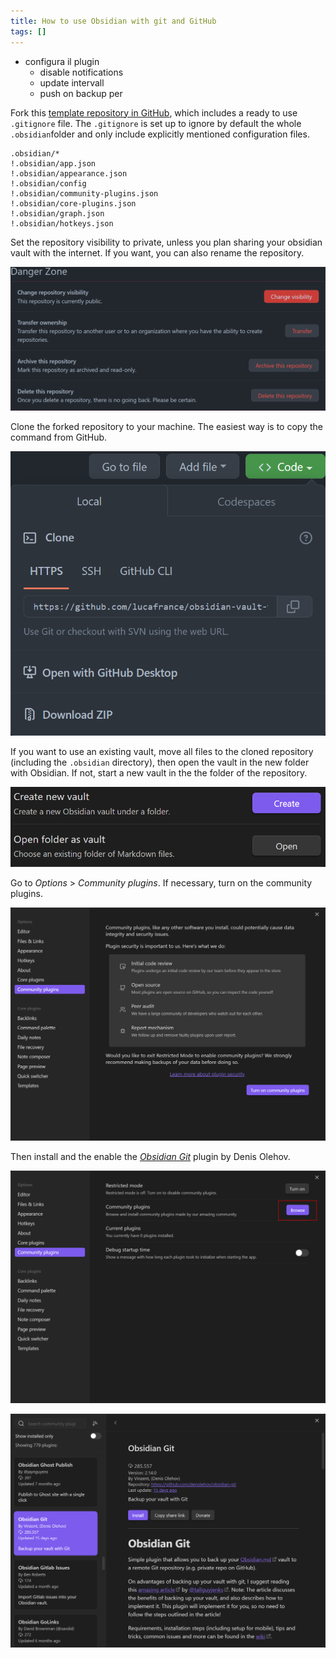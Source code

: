 ```yaml
---
title: How to use Obsidian with git and GitHub
tags: []
---
```


- configura il plugin
  - disable notifications
  - update intervall
  - push on backup per 

Fork this [template repository in GitHub](https://github.com/lucafrance/obsidian-vault-template), which includes a ready to use `.gitignore` file.
The `.gitignore` is set up to ignore by default the whole `.obsidian`folder and only include explicitly mentioned configuration files.

```
.obsidian/*
!.obsidian/app.json
!.obsidian/appearance.json
!.obsidian/config
!.obsidian/community-plugins.json
!.obsidian/core-plugins.json
!.obsidian/graph.json
!.obsidian/hotkeys.json
```

Set the repository visibility to private, unless you plan sharing your obsidian vault with the internet. If you want, you can also rename the repository.

![](/assets/2022/obsidian-git/visibility-setting.png)

Clone the forked repository to your machine.
The easiest way is to copy the command from GitHub. 

![](/assets/2022/obsidian-git/clone-repository.png)

If you want to use an existing vault, move all files to the cloned repository (including the `.obsidian` directory), then open the vault in the new folder with Obsidian.
If not, start a new vault in the the folder of the repository.

![](/assets/2022/obsidian-git/obsidian-open-create-vault.png)

Go to *Options* > *Community plugins*.
If necessary, turn on the community plugins.

![](/assets/2022/obsidian-git/turn-on-community-plugins.png)

Then install and the enable the [*Obsidian Git*](https://github.com/denolehov/obsidian-git) plugin by Denis Olehov. 

![](/assets/2022/obsidian-git/obsidian-options-community-browse.png)

![](/assets/2022/obsidian-git/plugin-obsidian-git.png)
